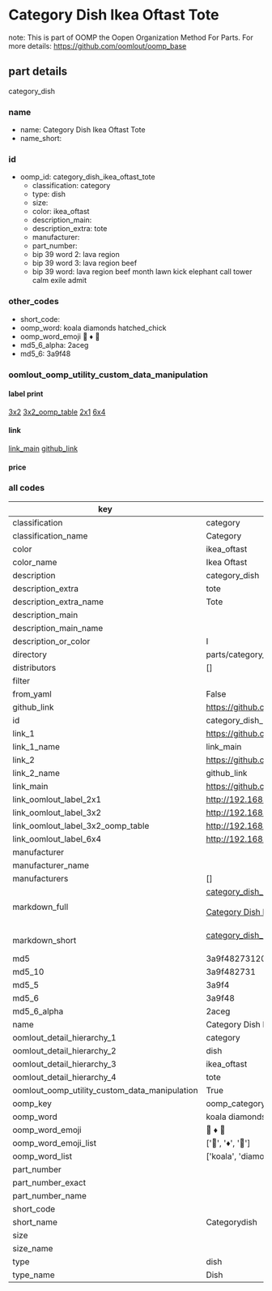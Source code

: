 # Category Dish Ikea Oftast Tote  

note: This is part of OOMP the Oopen Organization Method For Parts. For more details: https://github.com/oomlout/oomp_base

##  part details



category_dish

### name
* name: Category Dish Ikea Oftast Tote
* name_short: 
### id
* oomp_id: category_dish_ikea_oftast_tote
  * classification: category
  * type: dish
  * size: 
  * color: ikea_oftast
  * description_main: 
  * description_extra: tote
  * manufacturer: 
  * part_number: 
  * bip 39 word 2: lava region
  * bip 39 word 3: lava region beef
  * bip 39 word: lava region beef month lawn kick elephant call tower calm exile admit

### other_codes
* short_code: 
* oomp_word: koala diamonds hatched_chick
* oomp_word_emoji :koala: :diamonds: :hatched_chick:
* md5_6_alpha: 2aceg
* md5_6: 3a9f48






### oomlout_oomp_utility_custom_data_manipulation
#### label print
[3x2](http://192.168.1.245:1112/?label=oomp%202aceg)
[3x2_oomp_table](http://192.168.1.107:1112/?label=oomp%202aceg)
[2x1](http://192.168.1.242:1112/?label=oomp%202aceg)
[6x4](http://192.168.1.55:1112/?label=oomp%202aceg)    

#### link

[link_main](https://github.com/oomlout/oomlout_oomp_current_version_messy/tree/main/parts/category_dish_ikea_oftast_tote) [github_link](https://github.com/oomlout/oomlout_oomp_part_src/tree/main/parts/category_dish_ikea_oftast_tote)                             

#### price







### all codes 
| key | value |  
| --- | --- |  
| classification | category |  
| classification_name | Category |  
| color | ikea_oftast |  
| color_name | Ikea Oftast |  
| description | category_dish |  
| description_extra | tote |  
| description_extra_name | Tote |  
| description_main |  |  
| description_main_name |  |  
| description_or_color | I  |  
| directory | parts/category_dish_ikea_oftast_tote |  
| distributors | [] |  
| filter |  |  
| from_yaml | False |  
| github_link | https://github.com/oomlout/oomlout_oomp_part_src/tree/main/parts/category_dish_ikea_oftast_tote |  
| id | category_dish_ikea_oftast_tote |  
| link_1 | https://github.com/oomlout/oomlout_oomp_current_version_messy/tree/main/parts/category_dish_ikea_oftast_tote |  
| link_1_name | link_main |  
| link_2 | https://github.com/oomlout/oomlout_oomp_part_src/tree/main/parts/category_dish_ikea_oftast_tote |  
| link_2_name | github_link |  
| link_main | https://github.com/oomlout/oomlout_oomp_current_version_messy/tree/main/parts/category_dish_ikea_oftast_tote |  
| link_oomlout_label_2x1 | http://192.168.1.242:1112/?label=oomp%202aceg |  
| link_oomlout_label_3x2 | http://192.168.1.245:1112/?label=oomp%202aceg |  
| link_oomlout_label_3x2_oomp_table | http://192.168.1.107:1112/?label=oomp%202aceg |  
| link_oomlout_label_6x4 | http://192.168.1.55:1112/?label=oomp%202aceg |  
| manufacturer |  |  
| manufacturer_name |  |  
| manufacturers | [] |  
| markdown_full | [category_dish_ikea_oftast_tote](https://github.com/oomlout/oomlout_oomp_current_version_messy/tree/main/parts/category_dish_ikea_oftast_tote)<br>[](https://github.com/oomlout/oomlout_oomp_current_version_messy/tree/main/parts/category_dish_ikea_oftast_tote)<br>[Category Dish Ikea Oftast Tote](https://github.com/oomlout/oomlout_oomp_current_version_messy/tree/main/parts/category_dish_ikea_oftast_tote)<br><br> |  
| markdown_short | [category_dish_ikea_oftast_tote](https://github.com/oomlout/oomlout_oomp_current_version_messy/tree/main/parts/category_dish_ikea_oftast_tote)<br><br> |  
| md5 | 3a9f4827312068f9e8bf08f6282d23ee |  
| md5_10 | 3a9f482731 |  
| md5_5 | 3a9f4 |  
| md5_6 | 3a9f48 |  
| md5_6_alpha | 2aceg |  
| name | Category Dish Ikea Oftast Tote |  
| oomlout_detail_hierarchy_1 | category |  
| oomlout_detail_hierarchy_2 | dish |  
| oomlout_detail_hierarchy_3 | ikea_oftast |  
| oomlout_detail_hierarchy_4 | tote |  
| oomlout_oomp_utility_custom_data_manipulation | True |  
| oomp_key | oomp_category_dish_ikea_oftast_tote |  
| oomp_word | koala diamonds hatched_chick |  
| oomp_word_emoji | :koala: :diamonds: :hatched_chick: |  
| oomp_word_emoji_list | [':koala:', ':diamonds:', ':hatched_chick:'] |  
| oomp_word_list | ['koala', 'diamonds', 'hatched_chick'] |  
| part_number |  |  
| part_number_exact |  |  
| part_number_name |  |  
| short_code |  |  
| short_name | Categorydish |  
| size |  |  
| size_name |  |  
| type | dish |  
| type_name | Dish |  
